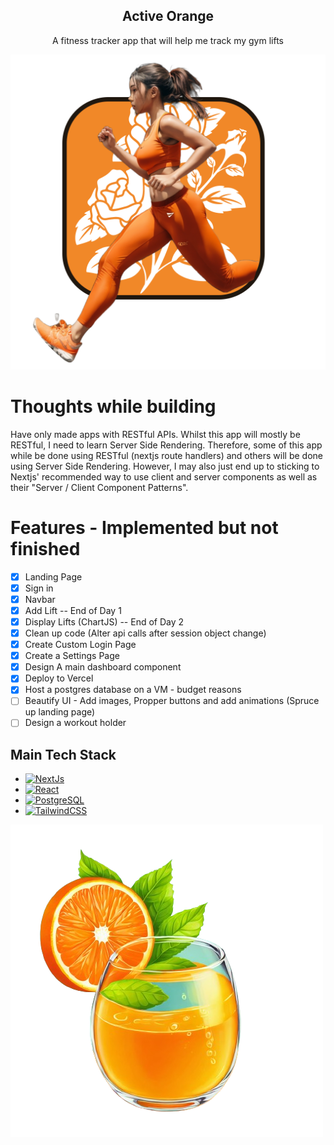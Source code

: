 <div align='center'>
  <h2>Active Orange</h2>
  <p>A fitness tracker app that will help me track my gym lifts</p>
</div>

![AboutImage](public/HeroImage.png)
# Thoughts while building
Have only made apps with RESTful APIs. Whilst this app will mostly be RESTful, I need to learn Server Side Rendering. Therefore, some of this app while be done using RESTful (nextjs  route handlers) and others will be done using Server Side Rendering. However, I may also just end up to sticking to Nextjs' recommended way to use client and server components as well as their "Server / Client Component Patterns".
# Features - Implemented but not finished
- [x] Landing Page
- [x] Sign in
- [x] Navbar
- [x] Add Lift -- End of Day 1
- [x] Display Lifts (ChartJS) -- End of Day 2
- [x] Clean up code (Alter api calls after session object change)
- [x] Create Custom Login Page
- [x] Create a Settings Page
- [x] Design A main dashboard component
- [x] Deploy to Vercel
- [x] Host a postgres database on a VM - budget reasons
- [ ] Beautify UI - Add images, Propper buttons and add animations (Spruce up landing page)
- [ ] Design a workout holder

## Main Tech Stack
* [![NextJs](https://img.shields.io/badge/next.js-000000?style=for-the-badge&logo=nextdotjs&logoColor=white)](https://nextjs.org/)
* [![React](https://img.shields.io/badge/React-20232A?style=for-the-badge&logo=react&logoColor=61DAFB)](https://reactjs.org/)
* [![PostgreSQL](https://img.shields.io/badge/postgresql-4169e1?style=for-the-badge&logo=postgresql&logoColor=white)](https://www.postgresql.org/)
* [![TailwindCSS](https://img.shields.io/badge/tailwindcss-%2338B2AC.svg?style=for-the-badge&logo=tailwind-css&logoColor=white)](https://tailwindcss.com/)

![OrangeJuice](public/icon.png)
